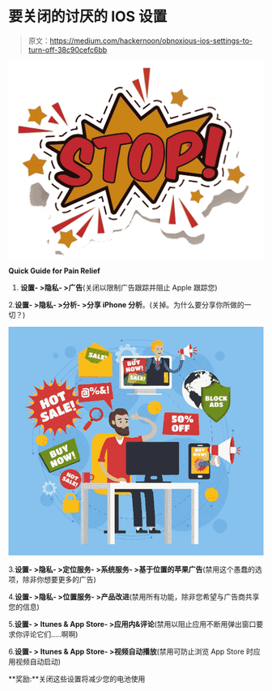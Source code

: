 # 要关闭的讨厌的 IOS 设置

> 原文：<https://medium.com/hackernoon/obnoxious-ios-settings-to-turn-off-38c90cefc6bb>

![](img/98f985522ff85ffd1b57152d4d63f9cf.png)

**Quick Guide for Pain Relief**

1.  **设置- >隐私- >广告**(关闭以限制广告跟踪并阻止 Apple 跟踪您)

2.**设置- >隐私- >分析- >分享 iPhone 分析**。(关掉。为什么要分享你所做的一切？)

![](img/0f1ada659fe19ea97fc632a247e5a359.png)

3.**设置- >隐私- >定位服务- >系统服务- >基于位置的苹果广告**(禁用这个愚蠢的选项，除非你想要更多的广告)

4.**设置- >隐私- >位置服务- >产品改进**(禁用所有功能，除非您希望与广告商共享您的信息)

5.**设置- > Itunes & App Store- >应用内&评论**(禁用以阻止应用不断用弹出窗口要求你评论它们…..啊啊)

6.**设置- > Itunes & App Store- >视频自动播放**(禁用可防止浏览 App Store 时应用视频自动启动)

**奖励:**关闭这些设置将减少您的电池使用
